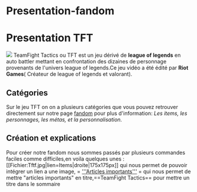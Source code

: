 # Presentation-fandom
<h1>Presentation TFT</h1>
<img src="https://www.riotgames.com/darkroom/1000/fab68f870f6da8998086165e608ea621:659056e32b0511d7f8525348809721ff/tft.jpg">
TeamFight Tactics ou TFT est un jeu dérivé de <strong>league of legends</strong> en auto battler mettant en confrontation des dizaines de personnage provenants de l'univers league of legends.Ce jeu vidéo a été édité par <strong>Riot Games</strong>( Créateur de league of legends et valorant).
    
<h2>Catégories</h2>
Sur le jeu TFT on on a plusieurs catégories que vous pouvez retrouver directement sur notre page <a href="https://teamfighttactics.fandom.com/fr/wiki/Wiki_TeamFightTactics">fandom</a> pour plus d'information: <em>Les items, les personnages, les métas, et la personnalisation.</em>

<h2>Création et explications</h2>
Pour créer notre fandom nous sommes passés par plusieurs commandes faciles comme difficiles,en voila quelques unes : [[Fichier:Tftf.jpg|lien=Items|droite|175x175px]] qui nous permet de pouvoir intégrer un lien a une image, = <u>'''Articles importants'''</u> = qui nous permet de mettre "articles importants" en titre,==TeamFight Tactics== pour mettre un titre dans le sommaire

